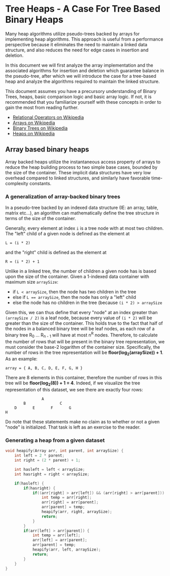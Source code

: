 # Tree Heaps - A Case For Tree Based  Binary Heaps
Many heap algorithms utilize pseudo-trees backed by arrays for implementing heap algorithms. This approach is useful from a performance perspective because it eliminates the need to maintain a linked data structure, and also reduces the need for edge cases in insertion and deletion.

In this document we will first analyze the array implementation and the associated algorithms for insertion and deletion which guarantee balance in the pseudo-tree, after which we will introduce the case for a tree-based heap and analyze the algorithms required to maintain the linked structure.

This document assumes you have a precursory understanding of Binary Trees, heaps, basic comparison logic and basic array logic. If not, it is recommended that you familiarize yourself with these concepts in order to gain the most from reading further.

* [Relational Operators on Wikipedia](https://en.wikipedia.org/wiki/Relational_operator)
* [Arrays on Wikipedia](https://en.wikipedia.org/wiki/Array_data_structure)
* [Binary Trees on Wikipedia](https://en.wikipedia.org/wiki/Binary_tree)
* [Heaps on Wikipedia](https://en.wikipedia.org/wiki/Heap_(data_structure))

## Array based binary heaps
Array backed heaps utilize the instantaneous access property of arrays to reduce the heap building process to two simple base cases, bounded by the size of the container. These implicit data structures have very low overhead compared to linked structures, and similarly have favorable time-complexity constants.

### A generalization of array-backed binary trees
In a pseudo-tree backed by an indexed data structure (IE: an array, table, matrix etc...), an algorithm can mathematically define the tree structure in terms of the size of the container.

Generally, every element at index ` i ` is a tree node with at most two children. The "left" child of a given node is defined as the element at

	L = (i * 2)
and the "right" child is defined as the element at

	R = (i * 2) + 1
Unlike in a linked tree, the number of children a given node has is based upon the size of the container. Given a 1-indexed data container with maximum size `arraySize`:

* if `L < arraySize`, then the node has two children in the tree
* else if `L == arraySize`, then the node has only a "left" child
* else the node has no children in the tree (because `(i * 2) > arraySize`

Given this, we can thus define that every "node" at an index greater than `(arraySize / 2)` is a leaf node, because every value of `(i * 2)` will be greater than the size of the container. This holds true to the fact that half of the nodes in a balanced binary tree will be leaf nodes, as each row of a binary tree R<sub>0</sub> ... R<sub>n - 1</sub> will have at most  n<sup>R</sup> nodes. Therefore, to calculate the number of rows that will be present in the binary tree representation, we must consider the base-2 logarithm of the container size. Specifically, the number of rows in the tree representation will be **floor(log<sub>2</sub>(arraySize)) + 1**. As an example:

	array = { A, B, C, D, E, F, G, H }

There are 8 elements in this container, therefore the number of rows in this tree will be **floor(log<sub>2</sub>(8)) + 1 = 4**. Indeed, if we visualize the tree representation of this dataset, we see there are exactly four rows:
```
				A
		B				C
	D		E		F		G
H
```

Do note that these statements make no claim as to whether or not a given "node" is initialized. That task is left as an exercise to the reader.

### Generating a heap from a given dataset

```c
void heapify(Array arr, int parent, int arraySize) {
	int left = 2 * parent;
	int right = (2 * parent) + 1;

	int hasleft = left < arraySize;
	int hasright = right < arraySize;

	if(hasleft) {
		if(hasright) {
			if((arr[right] > arr[left]) && (arr[right] > arr[parent])) {
				int temp = arr[right];
				arr[right] = arr[parent];
				arr[parent] = temp;
				heapify(arr, right, arraySize);
				return;
			}
		}
		if(arr[left] > arr[parent]) {
			int temp = arr[left];
			arr[left] = arr[parent];
			arr[parent] = temp;
			heapify(arr, left, arraySize);
			return;
		}
	}
}
```